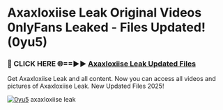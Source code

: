 # Axaxloxiise Leak Original Videos 0nlyFans Leaked - Files Updated! (0yu5)

<h3>🔴 CLICK HERE 🌐==►► <a href="https://tinyurl.com/brd5kh86" rel="nofollow">Axaxloxiise Leak Updated Files</a></h3>

Get Axaxloxiise Leak and all content. Now you can access all videos and pictures of Axaxloxiise Leak. New Updated Files 2025!

[![0yu5](https://i.imgur.com/K7sEzmb.gif)](https://tinyurl.com/brd5kh86)
axaxloxiise leak